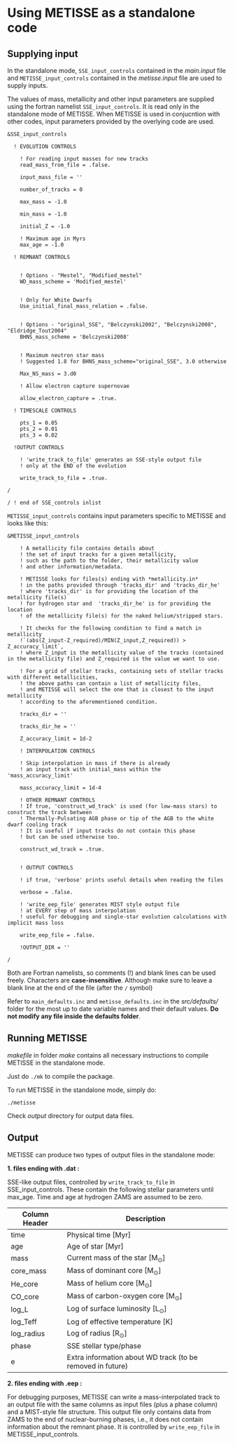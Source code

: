# Using METISSE as a standalone code 

## Supplying input 


In the standalone mode, `SSE_input_controls` contained in the *main.input* file and `METISSE_input_controls` contained in the *metisse.input* file are used to supply inputs. 

The values of mass, metallicity and other input parameters
are supplied using the fortran namelist `SSE_input_controls`. It is read only in the standalone mode of METISSE. When METISSE is used in conjucntion with other codes, input parameters provided by the overlying code are used.  

```
&SSE_input_controls

  ! EVOLUTION CONTROLS
   
    ! For reading input masses for new tracks
    read_mass_from_file = .false.      

    input_mass_file = ''

    number_of_tracks = 0

    max_mass = -1.0

    min_mass = -1.0
    
    initial_Z = -1.0

    ! Maximum age in Myrs
    max_age = -1.0   

  ! REMNANT CONTROLS


    ! Options - "Mestel", "Modified_mestel"
    WD_mass_scheme = 'Modified_mestel'

    
    ! Only for White Dwarfs
    Use_initial_final_mass_relation = .false.       


    ! Options - "original_SSE", "Belczynski2002", "Belczynski2008", "Eldridge_Tout2004"
    BHNS_mass_scheme = 'Belczynski2008'

    
    ! Maximum neutron star mass 
    ! Suggested 1.8 for BHNS_mass_scheme="original_SSE", 3.0 otherwise

    Max_NS_mass = 3.d0
   
    ! Allow electron capture supernovae

    allow_electron_capture = .true.       
    
  ! TIMESCALE CONTROLS

    pts_1 = 0.05
    pts_2 = 0.01
    pts_3 = 0.02

  !OUTPUT CONTROLS

    ! 'write_track_to_file' generates an SSE-style output file 
    ! only at the END of the evolution

    write_track_to_file = .true.

/

/ ! end of SSE_controls inlist

```

`METISSE_input_controls` contains input parameters specific to METISSE and looks like this:

```
&METISSE_input_controls

    ! A metallicity file contains details about 
    ! the set of input tracks for a given metallicity,
    ! such as the path to the folder, their metallicity value
    ! and other information/metadata.

    ! METISSE looks for files(s) ending with *metallicity.in* 
    ! in the paths provided through 'tracks_dir' and 'tracks_dir_he' 
    ! where 'tracks_dir' is for providing the location of the metallicity file(s)
    ! for hydrogen star and  'tracks_dir_he' is for providing the location 
    ! of the metallicity file(s) for the naked helium/stripped stars.

    ! It checks for the following condition to find a match in metallicity 
    !`(abs(Z_input-Z_required)/MIN(Z_input,Z_required)) > Z_accuracy_limit`, 
    ! where Z_input is the metallicity value of the tracks (contained in the metallicity file) and Z_required is the value we want to use.

    ! For a grid of stellar tracks, containing sets of stellar tracks with different metallicities, 
    ! the above paths can contain a list of metallicity files, 
    ! and METISSE will select the one that is closest to the input metallicity
    ! according to the aforementioned condition. 
    
    tracks_dir = ''

    tracks_dir_he = ''
    
    Z_accuracy_limit = 1d-2

    ! INTERPOLATION CONTROLS

    ! Skip interpolation in mass if there is already
    ! an input track with initial_mass within the 'mass_accuracy_limit'

    mass_accuracy_limit = 1d-4

    ! OTHER REMNANT CONTROLS
    ! If true, 'construct_wd_track' is used (for low-mass stars) to construct the track between 
    ! Thermally-Pulsating AGB phase or tip of the AGB to the white dwarf cooling track
    ! It is useful if input tracks do not contain this phase
    ! but can be used otherwise too.

    construct_wd_track = .true.

    
    ! OUTPUT CONTROLS

    ! if true, 'verbose' prints useful details when reading the files

    verbose = .false. 

    ! 'write_eep_file' generates MIST style output file 
    ! at EVERY step of mass interpolation
    ! useful for debugging and single-star evolution calculations with implicit mass loss

    write_eep_file = .false.    

    !OUTPUT_DIR = ''

/

```

Both are Fortran namelists, so comments (!) and blank lines can be used freely. Characters are **case-insensitive**. Although make sure to leave a blank line at the end of the file (after the `/` symbol)

Refer to `main_defaults.inc` and `metisse_defaults.inc` in the  *src/defaults/* folder for the most up to date variable names and their default values. **Do not modify any file inside the defaults folder**.

## Running METISSE 

*makefile* in folder *make* contains all necessary instructions to compile METISSE in the standalone mode. 

Just do `./mk` to compile the package.

To run METISSE in the standalone mode, simply do:

`./metisse`

<!-- METISSE will evolve a 1 M$_\odot$ star, of input metallicity upto 10 Gyr for you. :blush: -->

Check *output* directory for output data files.

## Output 

METISSE can produce two types of output files in the standalone mode:

**1. files ending with .dat :**

SSE-like output files, controlled by `write_track_to_file` in SSE_input_controls.
These contain the following stellar parameters until max_age. Time and age at hydrogen ZAMS are assumed to be zero.

| Column Header | Description |
|-----------------|-----------------|
| time | Physical time [Myr] |
| age | Age of star [Myr] |
| mass | Current mass of the star [M$_\odot$] |
| core_mass | Mass of dominant core [M$_\odot$] |
| He_core | Mass of helium core [M$_\odot$] |
| CO_core | Mass of carbon-oxygen core [M$_\odot$] |
| log_L | Log of surface luminosity [L$_\odot$] |
| log_Teff | Log of effective temperature [K] |
| log_radius | Log of radius [R$_\odot$] |
| phase | SSE stellar type/phase |
| e | Extra information about WD track (to be removed in future) |



**2. files ending with .eep :**

For debugging purposes, METISSE can write a mass-interpolated track to an output file with the same columns as input files (plus a phase column) and a MIST-style file structure. 
This output file only contains data from ZAMS to the end of nuclear-burning phases, i.e., it does not contain information about the remnant phase. 
It is controlled by `write_eep_file` in METISSE_input_controls.


<!--### Examples-->


